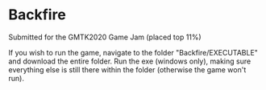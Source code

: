 # Backfire
 Submitted for the GMTK2020 Game Jam (placed top 11%)

If you wish to run the game, navigate to the folder "Backfire/EXECUTABLE" and download the entire folder. Run the exe (windows only), making sure everything else is still there within the folder (otherwise the game won't run). 
